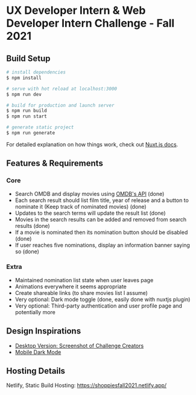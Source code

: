 # UX Developer Intern & Web Developer Intern Challenge - Fall 2021

## Build Setup

```bash
# install dependencies
$ npm install

# serve with hot reload at localhost:3000
$ npm run dev

# build for production and launch server
$ npm run build
$ npm run start

# generate static project
$ npm run generate
```

For detailed explanation on how things work, check out [Nuxt.js docs](https://nuxtjs.org).


## Features & Requirements

### Core  
* Search OMDB and display movies using [OMDB's API](http://www.omdbapi.com/apikey.aspx) (done)
* Each search result should list film title, year of release and a button to nominate it (Keep track of nominated movies) (done)
* Updates to the search terms will update the result list (done)
* Movies in the search results can be added and removed from search results (done)
* If a movie is nominated then its nomination button should be disabled (done)
* If user reaches five nominations, display an information banner saying so (done)

### Extra  
* Maintained nomination list state when user leaves page
* Animations everywhere it seems appropriate
* Create shareable links (to share movies list I assume)
* Very optional: Dark mode toggle (done, easily done with nuxtjs plugin)
* Very optional: Third-party authentication and user profile page
and potentially more


## Design Inspirations
* [Desktop Version: Screenshot of Challenge Creators](https://docs.google.com/document/d/1SdR9rQpocsH5rPTOcxr9noqHRld5NJlylKO9Hf94U8U/edit#)
* [Mobile Dark Mode](https://dribbble.com/shots/15248148-Cinema-App-P1) 


## Hosting Details
Netlify, Static Build Hosting: https://shoppiesfall2021.netlify.app/
